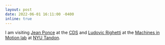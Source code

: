```yaml
---
layout: post
date: 2022-06-01 16:11:00 -0400
inline: true
---
```


I am visiting [Jean Ponce](https://www.di.ens.fr/~ponce/) at the [CDS](https://cds.nyu.edu) and [Ludovic Righetti](https://righetti.github.io) at the [Machines in Motion lab](https://www.machinesinmotion.org) at [NYU Tandon](https://engineering.nyu.edu). 
